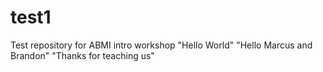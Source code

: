 # test1
Test repository for ABMI intro workshop
"Hello World"
"Hello Marcus and Brandon"
"Thanks for teaching us"
